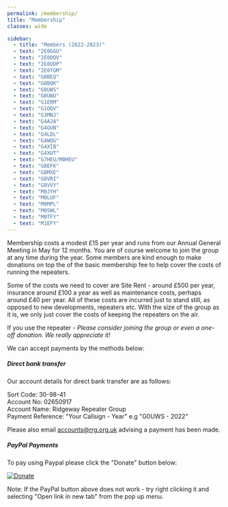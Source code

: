 ```yaml
---
permalink: /membership/
title: "Membership"
classes: wide

sidebar:
  - title: "Members (2022-2023)"
  - text: "2E0GGU"
  - text: "2E0OQV"
  - text: "2E0UDP"
  - text: "2E0YGM"
  - text: "G0BEQ"
  - text: "G0BQK"
  - text: "G0UWS"
  - text: "G0UWU"
  - text: "G1ERM"
  - text: "G1OQV"
  - text: "G3MNJ"
  - text: "G4AJA"
  - text: "G4GUN"
  - text: "G4LDL"
  - text: "G4WQG"
  - text: "G4XIB"
  - text: "G4XUT"
  - text: "G7HEU/M0HEU"
  - text: "G8EFK"
  - text: "G8MXE"
  - text: "G8VRI"
  - text: "G8VVY"
  - text: "M0JYH"
  - text: "M0LUF"
  - text: "M0MPL"
  - text: "M0SWL"
  - text: "M0TFY"
  - text: "M1EFY"
---
```


Membership costs a modest £15 per year and runs from our Annual General Meeting in May for 12 months. You are of course welcome to join the group at any time during the year. Some members are kind enough to make donations on top the of the basic membership fee to help cover the costs of running the repeaters.

Some of the costs we need to cover are Site Rent - around £500 per year, insurance around £100 a year as well as maintenance costs, perhaps around £40 per year. All of these costs are incurred just to stand still, as opposed to new developments, repeaters etc. With the size of the group as it is, we only just cover the costs of keeping the repeaters on the air.

If you use the repeater - *Please consider joining the group or even a one-off donation. We really appreciate it!*

We can accept payments by the methods below:

##### Direct bank transfer 

Our account details for direct bank transfer are as follows:

Sort Code: 30-98-41  
Account No: 02650917  
Account Name: Ridgeway Repeater Group  
Payment Reference: "Your Callsign - Year" e.g "G0UWS - 2022"  

Please also email [accounts@rrg.org.uk](mailto:accounts@rrg.org.uk) advising a payment has been made.

##### PayPal Payments

To pay using Paypal please click the "Donate" button below:

[![Donate](https://www.paypalobjects.com/en_US/GB/i/btn/btn_donateCC_LG.gif)](https://www.paypal.com/cgi-bin/webscr?cmd=_s-xclick&hosted_button_id=8W6FF5Z7H99UL)

Note: If the PayPal button above does not work - try right clicking it and selecting "Open link in new tab" from the pop up menu.
